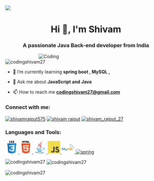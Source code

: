 <img src="https://sunground.in/wp-content/uploads/2022/02/1web-development.gif">
<h1 align="center">Hi 👋, I'm Shivam</h1>
<h3 align="center">A passionate Java Back-end developer from India</h3>

<img align="right" alt="Coding" width="400" src="https://media2.giphy.com/media/SWoSkN6DxTszqIKEqv/giphy.gif?cid=ecf05e47by1ukxqm1glh86ffrvuw6ah9yi6d95hdz468ycpv&rid=giphy.gif&ct=g">


<p align="left"> <img src="https://komarev.com/ghpvc/?username=codingshivam27&label=Profile%20views&color=0e75b6&style=flat" alt="codingshivam27" /> </p>

- 🌱 I’m currently learning **spring boot , MySQL ,**

- 💬 Ask me about **JavaScript and Java**

- 📫 How to reach me **codingshivam27@gmail.com**

<h3 align="left">Connect with me:</h3>
<p align="left">
<a href="https://twitter.com/shivamrajput575" target="blank"><img align="center" src="https://raw.githubusercontent.com/rahuldkjain/github-profile-readme-generator/master/src/images/icons/Social/twitter.svg" alt="shivamrajput575" height="30" width="40" /></a>
<a href="https://linkedin.com/in/shivam rajput" target="blank"><img align="center" src="https://raw.githubusercontent.com/rahuldkjain/github-profile-readme-generator/master/src/images/icons/Social/linked-in-alt.svg" alt="shivam rajput" height="30" width="40" /></a>
<a href="https://instagram.com/shivam_rajput_27" target="blank"><img align="center" src="https://raw.githubusercontent.com/rahuldkjain/github-profile-readme-generator/master/src/images/icons/Social/instagram.svg" alt="shivam_rajput_27" height="30" width="40" /></a>
</p>

<h3 align="left">Languages and Tools:</h3>
<p align="left"> <a href="https://www.w3schools.com/css/" target="_blank" rel="noreferrer"> <img src="https://raw.githubusercontent.com/devicons/devicon/master/icons/css3/css3-original-wordmark.svg" alt="css3" width="40" height="40"/> </a> <a href="https://www.w3.org/html/" target="_blank" rel="noreferrer"> <img src="https://raw.githubusercontent.com/devicons/devicon/master/icons/html5/html5-original-wordmark.svg" alt="html5" width="40" height="40"/> </a> <a href="https://www.java.com" target="_blank" rel="noreferrer"> <img src="https://raw.githubusercontent.com/devicons/devicon/master/icons/java/java-original.svg" alt="java" width="40" height="40"/> </a> <a href="https://developer.mozilla.org/en-US/docs/Web/JavaScript" target="_blank" rel="noreferrer"> <img src="https://raw.githubusercontent.com/devicons/devicon/master/icons/javascript/javascript-original.svg" alt="javascript" width="40" height="40"/> </a> <a href="https://www.mysql.com/" target="_blank" rel="noreferrer"> <img src="https://raw.githubusercontent.com/devicons/devicon/master/icons/mysql/mysql-original-wordmark.svg" alt="mysql" width="40" height="40"/> </a> <a href="https://spring.io/" target="_blank" rel="noreferrer"> <img src="https://www.vectorlogo.zone/logos/springio/springio-icon.svg" alt="spring" width="40" height="40"/> </a> </p>

<p><img align="left" src="https://github-readme-stats.vercel.app/api/top-langs?username=codingshivam27&show_icons=true&locale=en&layout=compact" alt="codingshivam27" /></p>

<p>&nbsp;<img align="center" src="https://github-readme-stats.vercel.app/api?username=codingshivam27&show_icons=true&locale=en" alt="codingshivam27" /></p>

<p><img align="center" src="https://github-readme-streak-stats.herokuapp.com/?user=codingshivam27&" alt="codingshivam27" /></p>
